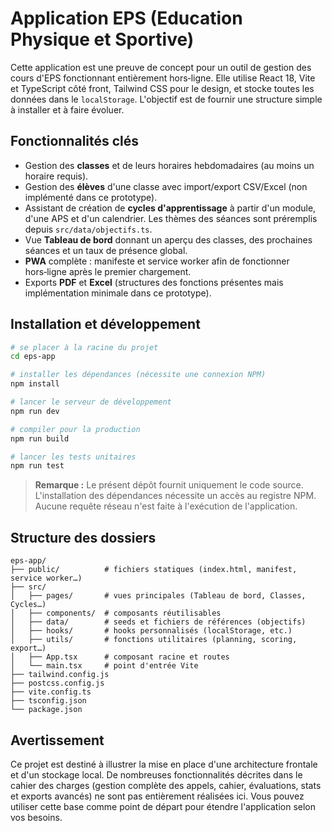# Application EPS (Education Physique et Sportive)

Cette application est une preuve de concept pour un outil de gestion des cours d'EPS fonctionnant entièrement hors‑ligne. Elle utilise React 18, Vite et TypeScript côté front, Tailwind CSS pour le design, et stocke toutes les données dans le `localStorage`. L'objectif est de fournir une structure simple à installer et à faire évoluer.

## Fonctionnalités clés

* Gestion des **classes** et de leurs horaires hebdomadaires (au moins un horaire requis).
* Gestion des **élèves** d'une classe avec import/export CSV/Excel (non implémenté dans ce prototype).
* Assistant de création de **cycles d'apprentissage** à partir d'un module, d'une APS et d'un calendrier. Les thèmes des séances sont préremplis depuis `src/data/objectifs.ts`.
* Vue **Tableau de bord** donnant un aperçu des classes, des prochaines séances et un taux de présence global.
* **PWA** complète : manifeste et service worker afin de fonctionner hors‑ligne après le premier chargement.
* Exports **PDF** et **Excel** (structures des fonctions présentes mais implémentation minimale dans ce prototype).

## Installation et développement

```bash
# se placer à la racine du projet
cd eps-app

# installer les dépendances (nécessite une connexion NPM)
npm install

# lancer le serveur de développement
npm run dev

# compiler pour la production
npm run build

# lancer les tests unitaires
npm run test
```

> **Remarque :** Le présent dépôt fournit uniquement le code source. L'installation des dépendances nécessite un accès au registre NPM. Aucune requête réseau n'est faite à l'exécution de l'application.

## Structure des dossiers

```
eps-app/
├── public/          # fichiers statiques (index.html, manifest, service worker…)
├── src/
│   ├── pages/       # vues principales (Tableau de bord, Classes, Cycles…)
│   ├── components/  # composants réutilisables
│   ├── data/        # seeds et fichiers de références (objectifs)
│   ├── hooks/       # hooks personnalisés (localStorage, etc.)
│   ├── utils/       # fonctions utilitaires (planning, scoring, export…)
│   ├── App.tsx      # composant racine et routes
│   └── main.tsx     # point d'entrée Vite
├── tailwind.config.js
├── postcss.config.js
├── vite.config.ts
├── tsconfig.json
└── package.json
```

## Avertissement

Ce projet est destiné à illustrer la mise en place d'une architecture frontale et d'un stockage local. De nombreuses fonctionnalités décrites dans le cahier des charges (gestion complète des appels, cahier, évaluations, stats et exports avancés) ne sont pas entièrement réalisées ici. Vous pouvez utiliser cette base comme point de départ pour étendre l'application selon vos besoins.